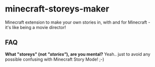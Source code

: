# minecraft-storeys-maker

Minecraft extension to make your own stories in, with and for Minecraft - it's like being a movie director!

## FAQ

**What "storeys" (not _"stories"_), are you mental?** Yeah.. just to avoid any possible confusing with Minecraft Story Mode! ;-)